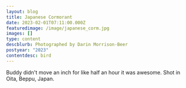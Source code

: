 ```yaml
---
layout: blog
title: Japanese Cormorant
date: 2023-02-01T07:11:00.000Z
featuredimage: /image/japanese_corm.jpg
images: []
type: content
descblurb: Photographed by Darin Morrison-Beer
postyear: "2023"
contentdesc: bird
---
```

Buddy didn't move an inch for like half an hour it was awesome. Shot in Oita, Beppu, Japan. 

